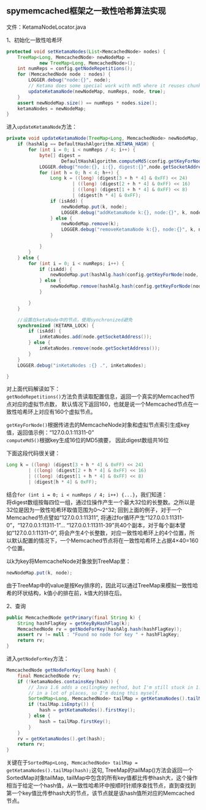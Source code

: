 ## spymemcached框架之一致性哈希算法实现

文件：KetamaNodeLocator.java

1、初始化一致性哈希环
```java
protected void setKetamaNodes(List<MemcachedNode> nodes) {
	TreeMap<Long, MemcachedNode> newNodeMap =
			new TreeMap<Long, MemcachedNode>();
	int numReps = config.getNodeRepetitions();
	for (MemcachedNode node : nodes) {
		LOGGER.debug("node:{}", node);
		// Ketama does some special work with md5 where it reuses chunks.
		updateKetamaNode(newNodeMap, numReps, node, true);
	}
	assert newNodeMap.size() == numReps * nodes.size();
	ketamaNodes = newNodeMap;
}
```
进入`updateKetamaNode`方法：
```java
private void updateKetamaNode(TreeMap<Long, MemcachedNode> newNodeMap, int numReps, MemcachedNode node, boolean isAdd) {
	if (hashAlg == DefaultHashAlgorithm.KETAMA_HASH) {
		for (int i = 0; i < numReps / 4; i++) {
			byte[] digest =
					DefaultHashAlgorithm.computeMd5(config.getKeyForNode(node, i));
			LOGGER.debug("node:{}, i:{}, digest:{}",node.getSocketAddress(), i, digest);
			for (int h = 0; h < 4; h++) {
				Long k = ((long) (digest[3 + h * 4] & 0xFF) << 24)
						| ((long) (digest[2 + h * 4] & 0xFF) << 16)
						| ((long) (digest[1 + h * 4] & 0xFF) << 8)
						| (digest[h * 4] & 0xFF);
				if (isAdd) {
					newNodeMap.put(k, node);
					LOGGER.debug("addKetamaNode k:{}, node:{}", k, node.getSocketAddress());
				} else {
					newNodeMap.remove(k);
					LOGGER.debug("removeKetamaNode k:{}, node:{}", k, node.getSocketAddress());
				}

			}
		}
	} else {
		for (int i = 0; i < numReps; i++) {
			if (isAdd) {
				newNodeMap.put(hashAlg.hash(config.getKeyForNode(node, i)), node);
			} else {
				newNodeMap.remove(hashAlg.hash(config.getKeyForNode(node, i)));
			}

		}
	}

	//设置在ketaNode中的节点，使用synchronized避免
	synchronized (KETAMA_LOCK) {
		if (isAdd) {
			inKetaNodes.add(node.getSocketAddress());
		} else {
			inKetaNodes.remove(node.getSocketAddress());
		}
	}
	LOGGER.debug("inKetaNodes :{} .", inKetaNodes);

}
```
对上面代码解读如下：  
`getNodeRepetitions()`方法负责读取配置信息，返回一个真实的Memcached节点对应的虚拟节点数，
默认情况下返回160，也就是说一个Memcached节点在一致性哈希环上对应有160个虚拟节点。

`getKeyForNode()`根据传进去的MemcacheNode对象和虚拟节点索引生成key值，返回值示例：“127.0.0.1:11311-0”  
`computeMd5()`根据key生成16位的MD5摘要， 因此digest数组共16位

下面这段代码很关键：
```java
Long k = ((long) (digest[3 + h * 4] & 0xFF) << 24)
		| ((long) (digest[2 + h * 4] & 0xFF) << 16)
		| ((long) (digest[1 + h * 4] & 0xFF) << 8)
		| (digest[h * 4] & 0xFF);
```
结合`for (int i = 0; i < numReps / 4; i++) {...}`，我们知道：  
将digest数组按每四位一组，通过位操作产生一个最大32位的长整数。之所以是32位是因为一致性哈希环取值范围为0～2^32; 回到上面的例子，对于一个Memcached节点譬如“127.0.0.1:11311”, 将通过for循环产生“127.0.0.1:11311-0”，“127.0.0.1:11311-1”… “127.0.0.1:11311-39”共40个副本，对于每个副本譬如“127.0.0.1:11311-0”, 将会产生4个长整数，对应一致性哈希环上的4个位置，所以默认配置的情况下，一个Memcached节点将在一致性哈希环上占据4×40=160个位置。

以k为key将MemcacheNode对象放到TreeMap里：
```java
newNodeMap.put(k, node);
```
由于TreeMap中的value是按Key排序的，因此可以通过TreeMap来模拟一致性哈希的环状结构，k值小的排在前，k值大的排在后。


2、查询
```java
public MemcachedNode getPrimary(final String k) {
	String hashFlagKey = getKeyByHashFlag(k);
	MemcachedNode rv = getNodeForKey(hashAlg.hash(hashFlagKey));
	assert rv != null : "Found no node for key " + hashFlagKey;
	return rv;
}
```
进入`getNodeForKey`方法：
```java
MemcachedNode getNodeForKey(long hash) {
	final MemcachedNode rv;
	if (!ketamaNodes.containsKey(hash)) {
		// Java 1.6 adds a ceilingKey method, but I'm still stuck in 1.5
		// in a lot of places, so I'm doing this myself.
		SortedMap<Long, MemcachedNode> tailMap = getKetamaNodes().tailMap(hash);
		if (tailMap.isEmpty()) {
			hash = getKetamaNodes().firstKey();
		} else {
			hash = tailMap.firstKey();
		}
	}
	rv = getKetamaNodes().get(hash);
	return rv;
}
```
关键在于`SortedMap<Long, MemcachedNode> tailMap = getKetamaNodes().tailMap(hash);`这句, TreeMap的tailMap()方法会返回一个SortedMap对象tailMap, tailMap中包含的所有key值都比传参hash大，这个操作相当于给定一个hash值，从一致性哈希环中按顺时针顺序查找节点，直到查找到第一个key值比传参hash大的节点，该节点就是该hash值所对应的Memcached节点。
